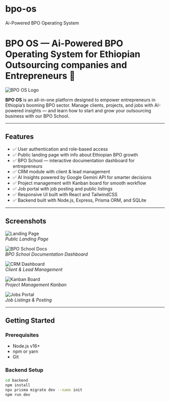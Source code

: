 # bpo-os
Ai-Powered BPO Operating System

# BPO OS — Ai-Powered BPO Operating System for Ethiopian Outsourcing companies and Entrepreneurs 🚀

![BPO OS Logo](./assets/logo.png)

**BPO OS** is an all-in-one platform designed to empower entrepreneurs in Ethiopia’s booming BPO sector. Manage clients, projects, and jobs with AI-powered insights — and learn how to start and grow your outsourcing business with our BPO School.

---

## Features

- ✅ User authentication and role-based access  
- ✅ Public landing page with info about Ethiopian BPO growth  
- ✅ BPO School — interactive documentation dashboard for entrepreneurs  
- ✅ CRM module with client & lead management  
- ✅ AI Insights powered by Google Gemini API for smarter decisions  
- ✅ Project management with Kanban board for smooth workflow  
- ✅ Job portal with job posting and public listings  
- ✅ Responsive UI built with React and TailwindCSS  
- ✅ Backend built with Node.js, Express, Prisma ORM, and SQLite  

---

## Screenshots

![Landing Page](./assets/screenshots/landing-page.png)  
*Public Landing Page*

![BPO School Docs](./assets/screenshots/bpo-school.png)  
*BPO School Documentation Dashboard*

![CRM Dashboard](./assets/screenshots/crm-dashboard.png)  
*Client & Lead Management*

![Kanban Board](./assets/screenshots/kanban-board.png)  
*Project Management Kanban*

![Jobs Portal](./assets/screenshots/jobs-portal.png)  
*Job Listings & Posting*

---

## Getting Started

### Prerequisites

- Node.js v16+  
- npm or yarn  
- Git  

### Backend Setup

```bash
cd backend
npm install
npx prisma migrate dev --name init
npm run dev
